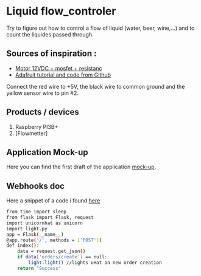 # Liquid flow_controler
Try to figure out how to control a flow of liquid (water, beer, wine,...) and to count the liquides passed through.

## Sources of inspiration :
- [Motor 12VDC + mosfet + resistanc](http://wiki.mchobby.be/index.php?title=Mini_Kit_Moteur_Hobbyiste)
- [Adafruit tutorial and code from Github](https://github.com/adafruit/Adafruit-Flow-Meter)

Connect the red wire to +5V, the black wire to common ground and the yellow sensor wire to pin #2.


## Products / devices
1. Raspberry PI3B+
2. [Flowmetter]

## Application Mock-up
Here you can find the first draft of the application [mock-up](https://balsamiq.cloud/shvcvri/p4m89qh/r2278?f=N4IgUiBcAMA0IDkpxAYWfAMhkAhHAsjgFo4DSUA2gLoC%2BQA%3D
).

## Webhooks doc
Here a snippet of a code i found [here](https://cmsdk.com/python/how-to-setup-a-raspberry-pi-to-receive-webhooks.html)

```bash
from time import sleep
from flask import Flask, request
import unicornhat as unicorn
import light.py
app = Flask(__name__)
@app.route('/', methods = ['POST'])
def index():
    data = request.get_json()
    if data['orders/create'] == null:
        light.light() //lights uHat on new order creation
    return "Success"
```
